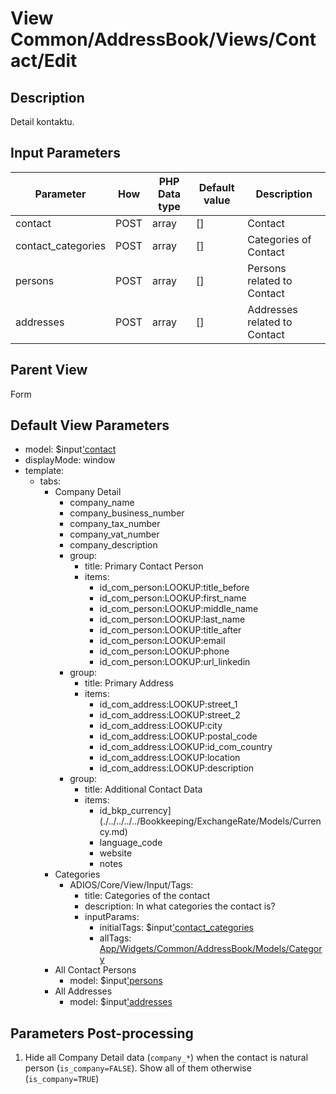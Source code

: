 # View Common/AddressBook/Views/Contact/Edit

## Description

Detail kontaktu.

## Input Parameters

| Parameter          | How  | PHP Data type | Default value | Description                  |
| ------------------ | ---- | ------------- | ------------- | ---------------------------- |
| contact            | POST | array         | []            | Contact                      |
| contact_categories | POST | array         | []            | Categories of Contact        |
| persons            | POST | array         | []            | Persons related to Contact   |
| addresses          | POST | array         | []            | Addresses related to Contact |

## Parent View

Form

## Default View Parameters

* model: $input['contact](./../../Models/Contact.md)
* displayMode: window
* template:
    * tabs:
      * Company Detail
        * company_name
        * company_business_number
        * company_tax_number
        * company_vat_number
        * company_description
        * group:
          * title: Primary Contact Person
          * items:
            * id_com_person:LOOKUP:title_before
            * id_com_person:LOOKUP:first_name
            * id_com_person:LOOKUP:middle_name
            * id_com_person:LOOKUP:last_name
            * id_com_person:LOOKUP:title_after
            * id_com_person:LOOKUP:email
            * id_com_person:LOOKUP:phone
            * id_com_person:LOOKUP:url_linkedin
        * group:
          * title: Primary Address
          * items:
            * id_com_address:LOOKUP:street_1
            * id_com_address:LOOKUP:street_2
            * id_com_address:LOOKUP:city
            * id_com_address:LOOKUP:postal_code
            * id_com_address:LOOKUP:id_com_country
            * id_com_address:LOOKUP:location
            * id_com_address:LOOKUP:description      
        * group:
          * title: Additional Contact Data
          * items:
            * id_bkp_currency](./../../../../Bookkeeping/ExchangeRate/Models/Currency.md)
            * language_code
            * website
            * notes
      * Categories
        * ADIOS/Core/View/Input/Tags:
          * title: Categories of the contact
          * description: In what categories the contact is?
          * inputParams:
            * initialTags: $input['contact_categories](./../../Models/ContactCategory.md)
            * allTags: [App/Widgets/Common/AddressBook/Models/Category](./../../Models/Category.md)
      * All Contact Persons
        * model: $input['persons](./../../Models/Person.md)
      * All Addresses
        * model: $input['addresses](./../../Models/Address.md)

## Parameters Post-processing
  1. Hide all Company Detail data (`company_*`) when the contact is natural person (`is_company=FALSE`). Show all of them otherwise (`is_company=TRUE`)